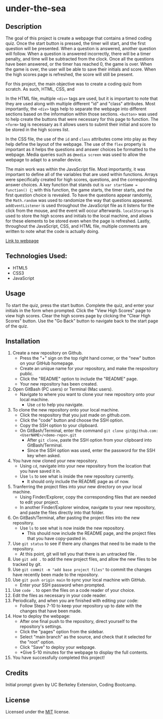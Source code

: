 # under-the-sea

## Description

The goal of this project is create a webpage that contains a timed coding quiz. Once the start button is pressed, the timer will start, and the first question will be presented. When a question is answered, another question will follow. When a question is answered incorrectly, there will be a timer penalty, and time will be subtracted from the clock. Once all the questions have been answered, or the timer has reached 0, the game is over. When the game is over, the user will be able to save their initials and score. When the high scores page is refreshed, the score will still be present. 

For this project, the main objective was to create a coding quiz from scratch. As such, HTML, CSS, and 

In the HTML file, multiple `<div>` tags are used, but it is important to note that they are used along with multiple different "id" and "class" attributes. Most importantly, the `<div>` tags help to separate the webpage into different sections based on the information within those sections. `<button>` was used to help create the buttons that were necessary for this page to function. The `<form>` tag is necessary as it allows users to submit their initial and score to be stored in the high scores list. 

In the CSS file, the use of the `id` and `class` attributes come into play as they help define the layout of the webpage. The use of the `flex` property is important as it helps the questions and answer choices be formatted to the webpage. Media queries such as `@media screen` was used to allow the webpage to adapt to a smaller device. 

The main work was within the JavaScript file. Most importantly, it was important to define all of the variables that are used within functions. Arrays were specifically created for high scores, questions, and the corresponding answer choices. A key function that stands out is `var startGame = function() {`; with this function, the game starts, the timer starts, and the first question choice is revealed. To have the questions appear randomly, the `Math.random` was used to randomize the way that questions appeared. `addEventListener` is used throughout the JavaScript file as it listens for the click from the mouse, and the event will occur afterwards. `localStorage` is used to store the high scores and initials to the local machine, and allows for these elements to be stored even when the page is refreshed. Lastly, throughout the JavaScript, CSS, and HTML file, multiple comments are written to note what the code is actually doing. 

[Link to webpage](https://snehitak20.github.io/under-the-sea/)

## Technologies Used: 
- HTML5
- CSS3
- JavaScript

## Usage

To start the quiz, press the start button. Complete the quiz, and enter your initials in the form when prompted. Click the  "View High Scores" page to view high scores. Clear the high scores page by clicking the "Clear High Scores" button. Use the "Go Back" button to navigate back to the start page of the quiz. 

## Installation

1. Create a new repository on Github. 
    - Press the "+" sign on the top right hand corner, or the "new" button on your GitHub homepage. 
    - Create an unique name for your repository, and make the respository public. 
    - Click the "README" option to include the "README" page. 
    - Your new repository has been created.
2. Open GitBash (PC users) or Terminal (Mac users).
    - Navigate to where you want to clone your new repository onto your local machine. 
        - Use `cd` to help you navigate. 
3. To clone the new repository onto your local machine. 
    - Click the respository that you just made on github.com.
    - Click the "code" button and choose the SSH option. 
    - Copy the SSH option to your clipboard. 
    - On GitBash/Terminal, enter the command `git clone git@github.com:<UserNAME>/<demo-repo>.git`
        - After `git clone`, paste the SSH option from your clipboard into GitBash/Terminal.
        - Since the SSH option was used, enter the password for the SSH key when asked. 
4. You have now cloned your new repository.
    - Using `cd`, navigate into your new repository from the location that you have saved it in. 
    - Use `ls` to see what is inside the new repository currently. 
        - It should only include the README page as of now.
5. Tranferring the project files into your new directory on your local machine. 
    - Using Finder/Explorer, copy the corresponding files that are needed to edit your project. 
    - In another Finder/Explorer window, navigate to your new repository, and paste the files directly into that folder. 
6. On GitBash/Terminal, after pasting the project files into the new repository. 
    - Use `ls` to see what is now inside the new repository.
        - This should now include the README page, and the project files that you have copy-pasted in. 
7. Use `git status` to see if there any changes that need to be made to the repository. 
    - At this point, git will tell you that there is an untracked file .
8. Use `git add .` to add the new project files, and allow the new files to be tracked by git.
9. Use `git commit -m "add base project files"` to commit the changes have recently been made to the repository. 
10. Use `git push origin main` to sync your local machine with GitHub. 
    - Enter your SSH password when prompted. 
11. Use `code .` to open the files on a code reader of your choice.
12. Edit the files as necessary in your code reader. 
13. Periodically, and when you are finished with editing your code: 
    - Follow Steps 7-10 to keep your repository up to date with the changes that have been made. 
14. How to deploy the webpage:
    - After one final push to the repository, direct yourself to the repository's settings. 
    - Click the "pages" option from the sidebar. 
    - Select "main branch" as the source, and check that it selected for the "root" option. 
    - Click "Save" to deploy your webpage. 
    - *Give 5-10 minutes for the webpage to display the full contents.
15. You have successfully completed this project!

## Credits

Initial prompt given by UC Berkeley Extension, Coding Bootcamp. 

## License
Licensed under the [MIT](https://choosealicense.com/licenses/mit/#) license. 
